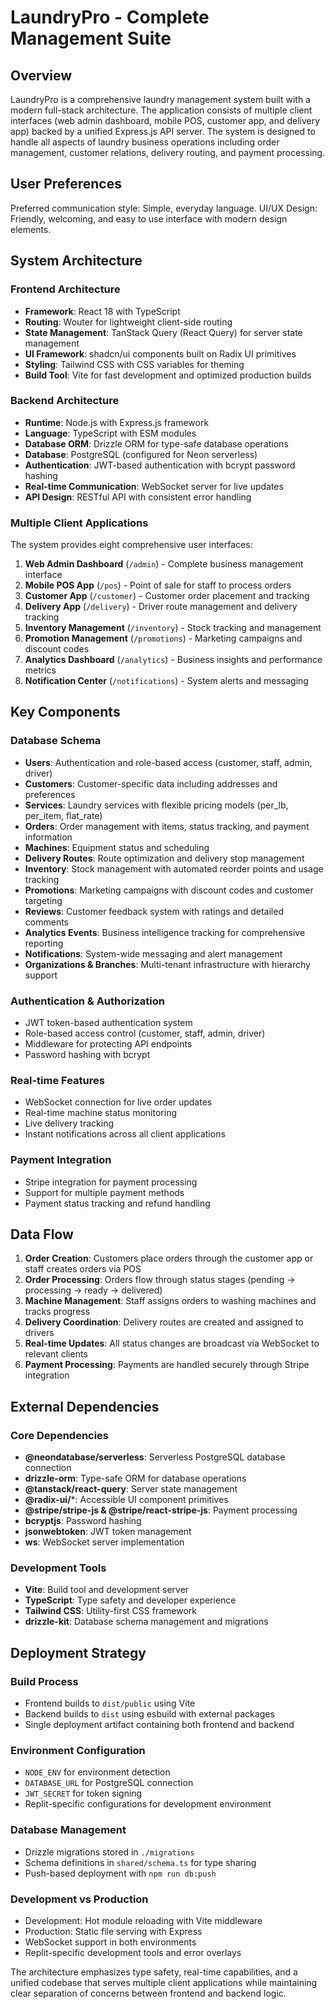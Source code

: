 # LaundryPro - Complete Management Suite

## Overview

LaundryPro is a comprehensive laundry management system built with a modern full-stack architecture. The application consists of multiple client interfaces (web admin dashboard, mobile POS, customer app, and delivery app) backed by a unified Express.js API server. The system is designed to handle all aspects of laundry business operations including order management, customer relations, delivery routing, and payment processing.

## User Preferences

Preferred communication style: Simple, everyday language.
UI/UX Design: Friendly, welcoming, and easy to use interface with modern design elements.

## System Architecture

### Frontend Architecture
- **Framework**: React 18 with TypeScript
- **Routing**: Wouter for lightweight client-side routing
- **State Management**: TanStack Query (React Query) for server state management
- **UI Framework**: shadcn/ui components built on Radix UI primitives
- **Styling**: Tailwind CSS with CSS variables for theming
- **Build Tool**: Vite for fast development and optimized production builds

### Backend Architecture
- **Runtime**: Node.js with Express.js framework
- **Language**: TypeScript with ESM modules
- **Database ORM**: Drizzle ORM for type-safe database operations
- **Database**: PostgreSQL (configured for Neon serverless)
- **Authentication**: JWT-based authentication with bcrypt password hashing
- **Real-time Communication**: WebSocket server for live updates
- **API Design**: RESTful API with consistent error handling

### Multiple Client Applications
The system provides eight comprehensive user interfaces:
1. **Web Admin Dashboard** (`/admin`) - Complete business management interface
2. **Mobile POS App** (`/pos`) - Point of sale for staff to process orders
3. **Customer App** (`/customer`) - Customer order placement and tracking
4. **Delivery App** (`/delivery`) - Driver route management and delivery tracking
5. **Inventory Management** (`/inventory`) - Stock tracking and management
6. **Promotion Management** (`/promotions`) - Marketing campaigns and discount codes
7. **Analytics Dashboard** (`/analytics`) - Business insights and performance metrics
8. **Notification Center** (`/notifications`) - System alerts and messaging

## Key Components

### Database Schema
- **Users**: Authentication and role-based access (customer, staff, admin, driver)
- **Customers**: Customer-specific data including addresses and preferences
- **Services**: Laundry services with flexible pricing models (per_lb, per_item, flat_rate)
- **Orders**: Order management with items, status tracking, and payment information
- **Machines**: Equipment status and scheduling
- **Delivery Routes**: Route optimization and delivery stop management
- **Inventory**: Stock management with automated reorder points and usage tracking
- **Promotions**: Marketing campaigns with discount codes and customer targeting
- **Reviews**: Customer feedback system with ratings and detailed comments
- **Analytics Events**: Business intelligence tracking for comprehensive reporting
- **Notifications**: System-wide messaging and alert management
- **Organizations & Branches**: Multi-tenant infrastructure with hierarchy support

### Authentication & Authorization
- JWT token-based authentication system
- Role-based access control (customer, staff, admin, driver)
- Middleware for protecting API endpoints
- Password hashing with bcrypt

### Real-time Features
- WebSocket connection for live order updates
- Real-time machine status monitoring
- Live delivery tracking
- Instant notifications across all client applications

### Payment Integration
- Stripe integration for payment processing
- Support for multiple payment methods
- Payment status tracking and refund handling

## Data Flow

1. **Order Creation**: Customers place orders through the customer app or staff creates orders via POS
2. **Order Processing**: Orders flow through status stages (pending → processing → ready → delivered)
3. **Machine Management**: Staff assigns orders to washing machines and tracks progress
4. **Delivery Coordination**: Delivery routes are created and assigned to drivers
5. **Real-time Updates**: All status changes are broadcast via WebSocket to relevant clients
6. **Payment Processing**: Payments are handled securely through Stripe integration

## External Dependencies

### Core Dependencies
- **@neondatabase/serverless**: Serverless PostgreSQL database connection
- **drizzle-orm**: Type-safe ORM for database operations
- **@tanstack/react-query**: Server state management
- **@radix-ui/***: Accessible UI component primitives
- **@stripe/stripe-js & @stripe/react-stripe-js**: Payment processing
- **bcryptjs**: Password hashing
- **jsonwebtoken**: JWT token management
- **ws**: WebSocket server implementation

### Development Tools
- **Vite**: Build tool and development server
- **TypeScript**: Type safety and developer experience
- **Tailwind CSS**: Utility-first CSS framework
- **drizzle-kit**: Database schema management and migrations

## Deployment Strategy

### Build Process
- Frontend builds to `dist/public` using Vite
- Backend builds to `dist` using esbuild with external packages
- Single deployment artifact containing both frontend and backend

### Environment Configuration
- `NODE_ENV` for environment detection
- `DATABASE_URL` for PostgreSQL connection
- `JWT_SECRET` for token signing
- Replit-specific configurations for development environment

### Database Management
- Drizzle migrations stored in `./migrations`
- Schema definitions in `shared/schema.ts` for type sharing
- Push-based deployment with `npm run db:push`

### Development vs Production
- Development: Hot module reloading with Vite middleware
- Production: Static file serving with Express
- WebSocket support in both environments
- Replit-specific development tools and error overlays

The architecture emphasizes type safety, real-time capabilities, and a unified codebase that serves multiple client applications while maintaining clear separation of concerns between frontend and backend logic.